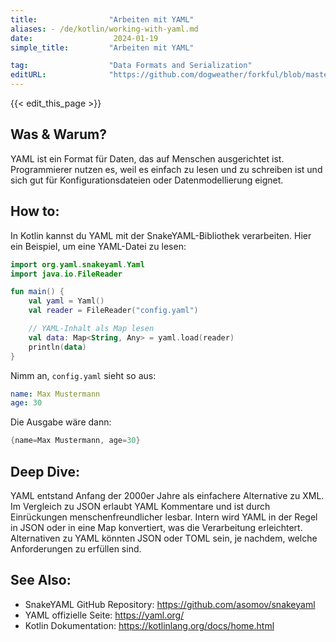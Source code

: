 ```yaml
---
title:                "Arbeiten mit YAML"
aliases: - /de/kotlin/working-with-yaml.md
date:                  2024-01-19
simple_title:         "Arbeiten mit YAML"

tag:                  "Data Formats and Serialization"
editURL:              "https://github.com/dogweather/forkful/blob/master/content/de/kotlin/working-with-yaml.md"
---
```


{{< edit_this_page >}}

## Was & Warum?
YAML ist ein Format für Daten, das auf Menschen ausgerichtet ist. Programmierer nutzen es, weil es einfach zu lesen und zu schreiben ist und sich gut für Konfigurationsdateien oder Datenmodellierung eignet.

## How to:
In Kotlin kannst du YAML mit der SnakeYAML-Bibliothek verarbeiten. Hier ein Beispiel, um eine YAML-Datei zu lesen:

```Kotlin
import org.yaml.snakeyaml.Yaml
import java.io.FileReader

fun main() {
    val yaml = Yaml()
    val reader = FileReader("config.yaml")

    // YAML-Inhalt als Map lesen
    val data: Map<String, Any> = yaml.load(reader)
    println(data)
}
```

Nimm an, `config.yaml` sieht so aus:

```YAML
name: Max Mustermann
age: 30
```

Die Ausgabe wäre dann:

```Kotlin
{name=Max Mustermann, age=30}
```

## Deep Dive:
YAML entstand Anfang der 2000er Jahre als einfachere Alternative zu XML. Im Vergleich zu JSON erlaubt YAML Kommentare und ist durch Einrückungen menschenfreundlicher lesbar. Intern wird YAML in der Regel in JSON oder in eine Map konvertiert, was die Verarbeitung erleichtert. Alternativen zu YAML könnten JSON oder TOML sein, je nachdem, welche Anforderungen zu erfüllen sind.

## See Also:
- SnakeYAML GitHub Repository: https://github.com/asomov/snakeyaml
- YAML offizielle Seite: https://yaml.org/
- Kotlin Dokumentation: https://kotlinlang.org/docs/home.html
